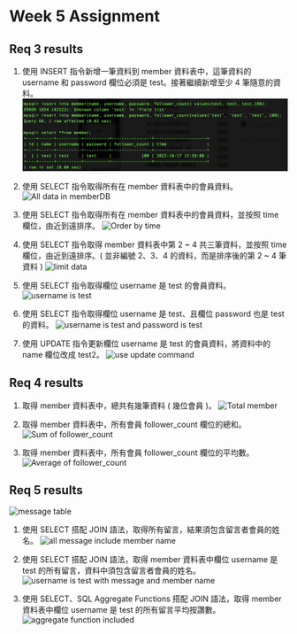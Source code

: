 # Week 5 Assignment
## Req 3 results
1. 使用 INSERT 指令新增一筆資料到 member 資料表中，這筆資料的 username 和 password 欄位必須是 test。接著繼續新增至少 4 筆隨意的資料。
![First data in member DB](/week-5/img/1.png)

2. 使用 SELECT 指令取得所有在 member 資料表中的會員資料。
![All data in memberDB](/img/2.png)

3. 使用 SELECT 指令取得所有在 member 資料表中的會員資料，並按照 time 欄位，由近到遠排序。
![Order by time](/img/3.png)

4. 使用 SELECT 指令取得 member 資料表中第 2 ~ 4 共三筆資料，並按照 time 欄位，由近到遠排序。( 並非編號 2、3、4 的資料，而是排序後的第 2 ~ 4 筆資料 )
![limit data](/img/4.png)

5. 使用 SELECT 指令取得欄位 username 是 test 的會員資料。
![username is test](/img/5.png)

6. 使用 SELECT 指令取得欄位 username 是 test、且欄位 password 也是 test 的資料。
![username is test and password is test](/img/6.png)

7. 使用 UPDATE 指令更新欄位 username 是 test 的會員資料，將資料中的 name 欄位改成 test2。
![use update command](/img/7.png)

## Req 4 results
1. 取得 member 資料表中，總共有幾筆資料 ( 幾位會員 )。
![Total member](/img/4-1.png)

2. 取得 member 資料表中，所有會員 follower_count 欄位的總和。
![Sum of follower_count](/img/4-2.png)

3. 取得 member 資料表中，所有會員 follower_count 欄位的平均數。
![Average of follower_count](/img/4-3.png)

## Req 5 results
![message table](/img/5-0.png)
1. 使用 SELECT 搭配 JOIN 語法，取得所有留言，結果須包含留言者會員的姓名。
![all message include member name](/img/5-1.png)

2. 使用 SELECT 搭配 JOIN 語法，取得 member 資料表中欄位 username 是 test 的所有留言，資料中須包含留言者會員的姓名。
![username is test with message and member name](/img/5-2.png)

3. 使用 SELECT、SQL Aggregate Functions 搭配 JOIN 語法，取得 member 資料表中欄位 username 是 test 的所有留言平均按讚數。
![aggregate function included](/img/5-3.png)
